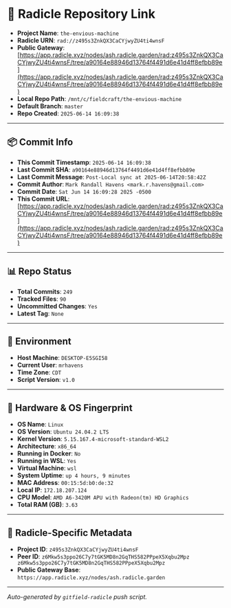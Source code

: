# 🔗 Radicle Repository Link

- **Project Name**: `the-envious-machine`
- **Radicle URN**: `rad://z495s3ZnkQX3CaCYjwyZU4ti4wnsF`
- **Public Gateway**: [https://app.radicle.xyz/nodes/ash.radicle.garden/rad:z495s3ZnkQX3CaCYjwyZU4ti4wnsF/tree/a90164e88946d13764f4491d6e41d4ff8efbb89e](https://app.radicle.xyz/nodes/ash.radicle.garden/rad:z495s3ZnkQX3CaCYjwyZU4ti4wnsF/tree/a90164e88946d13764f4491d6e41d4ff8efbb89e)
- **Local Repo Path**: `/mnt/c/fieldcraft/the-envious-machine`
- **Default Branch**: `master`
- **Repo Created**: `2025-06-14 16:09:38`

---

## 📦 Commit Info

- **This Commit Timestamp**: `2025-06-14 16:09:38`
- **Last Commit SHA**: `a90164e88946d13764f4491d6e41d4ff8efbb89e`
- **Last Commit Message**: `Post-Local sync at 2025-06-14T20:58:42Z`
- **Commit Author**: `Mark Randall Havens <mark.r.havens@gmail.com>`
- **Commit Date**: `Sat Jun 14 16:09:28 2025 -0500`
- **This Commit URL**: [https://app.radicle.xyz/nodes/ash.radicle.garden/rad:z495s3ZnkQX3CaCYjwyZU4ti4wnsF/tree/a90164e88946d13764f4491d6e41d4ff8efbb89e](https://app.radicle.xyz/nodes/ash.radicle.garden/rad:z495s3ZnkQX3CaCYjwyZU4ti4wnsF/tree/a90164e88946d13764f4491d6e41d4ff8efbb89e)

---

## 📊 Repo Status

- **Total Commits**: `249`
- **Tracked Files**: `90`
- **Uncommitted Changes**: `Yes`
- **Latest Tag**: `None`

---

## 🧭 Environment

- **Host Machine**: `DESKTOP-E5SGI58`
- **Current User**: `mrhavens`
- **Time Zone**: `CDT`
- **Script Version**: `v1.0`

---

## 🧬 Hardware & OS Fingerprint

- **OS Name**: `Linux`
- **OS Version**: `Ubuntu 24.04.2 LTS`
- **Kernel Version**: `5.15.167.4-microsoft-standard-WSL2`
- **Architecture**: `x86_64`
- **Running in Docker**: `No`
- **Running in WSL**: `Yes`
- **Virtual Machine**: `wsl`
- **System Uptime**: `up 4 hours, 9 minutes`
- **MAC Address**: `00:15:5d:b0:de:32`
- **Local IP**: `172.18.207.124`
- **CPU Model**: `AMD A6-3420M APU with Radeon(tm) HD Graphics`
- **Total RAM (GB)**: `3.63`

---

## 🌱 Radicle-Specific Metadata

- **Project ID**: `z495s3ZnkQX3CaCYjwyZU4ti4wnsF`
- **Peer ID**: `z6Mkw5s3ppo26C7y7tGK5MD8n2GqTHS582PPpeX5Xqbu2Mpz
z6Mkw5s3ppo26C7y7tGK5MD8n2GqTHS582PPpeX5Xqbu2Mpz`
- **Public Gateway Base**: `https://app.radicle.xyz/nodes/ash.radicle.garden`

---

_Auto-generated by `gitfield-radicle` push script._
